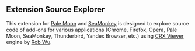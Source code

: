 ## Extension Source Explorer

This extension for [Pale Moon](https://www.palemoon.org/) and [SeaMonkey](https://www.seamonkey-project.org/) is designed to explore source code of add-ons for various applications (Chrome, Firefox, Opera, Pale Moon, SeaMonkey, Thunderbird, Yandex Browser, etc.) using [CRX Viewer](https://github.com/Rob--W/crxviewer) engine by [Rob Wu](https://robwu.nl/).
